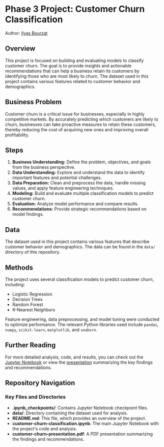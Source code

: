 # Phase 3 Project: Customer Churn Classification

Author: [Ilyas Bourzat](https://github.com/bourzat)

## Overview
This project is focused on building and evaluating models to classify customer churn. The goal is to provide insights and actionable recommendations that can help a business retain its customers by identifying those who are most likely to churn. The dataset used in this project contains various features related to customer behavior and demographics.

## Business Problem
Customer churn is a critical issue for businesses, especially in highly competitive markets. By accurately predicting which customers are likely to churn, businesses can take proactive measures to retain these customers, thereby reducing the cost of acquiring new ones and improving overall profitability.

## Steps
1. **Business Understanding:** Define the problem, objectives, and goals from the business perspective.
2. **Data Understanding:** Explore and understand the data to identify important features and potential challenges.
3. **Data Preparation:** Clean and preprocess the data, handle missing values, and apply feature engineering techniques.
4. **Modeling:** Build and evaluate multiple classification models to predict customer churn.
5. **Evaluation:** Analyze model performance and compare results.
6. **Recommendations:** Provide strategic recommendations based on model findings.

## Data
The dataset used in this project contains various features that describe customer behavior and demographics. The data can be found in the `data/` directory of this repository.

## Methods
The project uses several classification models to predict customer churn, including:
- Logistic Regression
- Decision Trees
- Random Forest
- K-Nearest Neighbors

Feature engineering, data preprocessing, and model tuning were conducted to optimize performance. The relevant Python libraries used include `pandas`, `numpy`, `scikit-learn`, `matplotlib`, and `seaborn`.

## Further Reading
For more detailed analysis, code, and results, you can check out the [Jupyter Notebook](customer-churn-classification.ipynb) or view the [presentation](customer-churn-presentation.pdf) summarizing the key findings and recommendations.

## Repository Navigation
### Key Files and Directories
- **.ipynb_checkpoints/**: Contains Jupyter Notebook checkpoint files.
- **data/**: Directory containing the dataset used for analysis.
- **README.md**: This file, which provides an overview of the project.
- **customer-churn-classification.ipynb**: The main Jupyter Notebook with the project's code and analysis.
- **customer-churn-presentation.pdf**: A PDF presentation summarizing the findings and recommendations.

